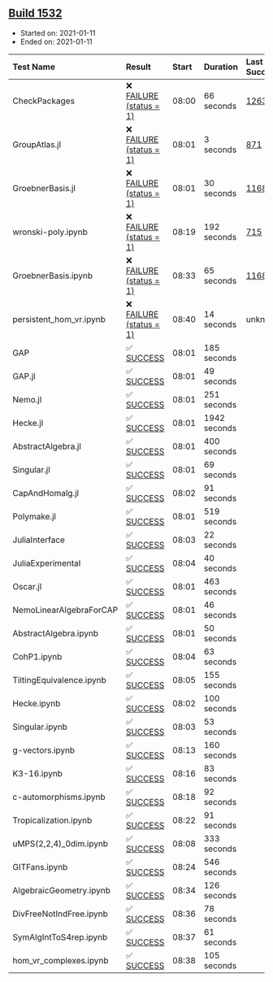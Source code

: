 ## [Build 1532](https://oscarci.mathematik.uni-kl.de/job/oscar-stable/1532/)

* Started on: 2021-01-11
* Ended on: 2021-01-11

| Test Name    | Result | Start | Duration | Last Success | First Failure |
|:-------------|:-------|:------|:---------|:-------------|:--------------|
| CheckPackages | ❌ [FAILURE (status = 1)](https://oscarci.mathematik.uni-kl.de/job/oscar-stable/1532/artifact/logs/build-1532/CheckPackages.log) | 08:00 | 66 seconds | [1263](https://oscarci.mathematik.uni-kl.de/job/oscar-stable/1263/) | [1264](https://oscarci.mathematik.uni-kl.de/job/oscar-stable/1264/) |
| GroupAtlas.jl | ❌ [FAILURE (status = 1)](https://oscarci.mathematik.uni-kl.de/job/oscar-stable/1532/artifact/logs/build-1532/GroupAtlas.jl.log) | 08:01 | 3 seconds | [871](https://oscarci.mathematik.uni-kl.de/job/oscar-stable/871/) | [872](https://oscarci.mathematik.uni-kl.de/job/oscar-stable/872/) |
| GroebnerBasis.jl | ❌ [FAILURE (status = 1)](https://oscarci.mathematik.uni-kl.de/job/oscar-stable/1532/artifact/logs/build-1532/GroebnerBasis.jl.log) | 08:01 | 30 seconds | [1168](https://oscarci.mathematik.uni-kl.de/job/oscar-stable/1168/) | [1169](https://oscarci.mathematik.uni-kl.de/job/oscar-stable/1169/) |
| wronski-poly.ipynb | ❌ [FAILURE (status = 1)](https://oscarci.mathematik.uni-kl.de/job/oscar-stable/1532/artifact/logs/build-1532/wronski-poly.ipynb.log) | 08:19 | 192 seconds | [715](https://oscarci.mathematik.uni-kl.de/job/oscar-stable/715/) | [716](https://oscarci.mathematik.uni-kl.de/job/oscar-stable/716/) |
| GroebnerBasis.ipynb | ❌ [FAILURE (status = 1)](https://oscarci.mathematik.uni-kl.de/job/oscar-stable/1532/artifact/logs/build-1532/GroebnerBasis.ipynb.log) | 08:33 | 65 seconds | [1168](https://oscarci.mathematik.uni-kl.de/job/oscar-stable/1168/) | [1169](https://oscarci.mathematik.uni-kl.de/job/oscar-stable/1169/) |
| persistent_hom_vr.ipynb | ❌ [FAILURE (status = 1)](https://oscarci.mathematik.uni-kl.de/job/oscar-stable/1532/artifact/logs/build-1532/persistent_hom_vr.ipynb.log) | 08:40 | 14 seconds | unknown | unknown |
| GAP | ✅ [SUCCESS](https://oscarci.mathematik.uni-kl.de/job/oscar-stable/1532/artifact/logs/build-1532/GAP.log) | 08:01 | 185 seconds |  |  |
| GAP.jl | ✅ [SUCCESS](https://oscarci.mathematik.uni-kl.de/job/oscar-stable/1532/artifact/logs/build-1532/GAP.jl.log) | 08:01 | 49 seconds |  |  |
| Nemo.jl | ✅ [SUCCESS](https://oscarci.mathematik.uni-kl.de/job/oscar-stable/1532/artifact/logs/build-1532/Nemo.jl.log) | 08:01 | 251 seconds |  |  |
| Hecke.jl | ✅ [SUCCESS](https://oscarci.mathematik.uni-kl.de/job/oscar-stable/1532/artifact/logs/build-1532/Hecke.jl.log) | 08:01 | 1942 seconds |  |  |
| AbstractAlgebra.jl | ✅ [SUCCESS](https://oscarci.mathematik.uni-kl.de/job/oscar-stable/1532/artifact/logs/build-1532/AbstractAlgebra.jl.log) | 08:01 | 400 seconds |  |  |
| Singular.jl | ✅ [SUCCESS](https://oscarci.mathematik.uni-kl.de/job/oscar-stable/1532/artifact/logs/build-1532/Singular.jl.log) | 08:01 | 69 seconds |  |  |
| CapAndHomalg.jl | ✅ [SUCCESS](https://oscarci.mathematik.uni-kl.de/job/oscar-stable/1532/artifact/logs/build-1532/CapAndHomalg.jl.log) | 08:02 | 91 seconds |  |  |
| Polymake.jl | ✅ [SUCCESS](https://oscarci.mathematik.uni-kl.de/job/oscar-stable/1532/artifact/logs/build-1532/Polymake.jl.log) | 08:01 | 519 seconds |  |  |
| JuliaInterface | ✅ [SUCCESS](https://oscarci.mathematik.uni-kl.de/job/oscar-stable/1532/artifact/logs/build-1532/JuliaInterface.log) | 08:03 | 22 seconds |  |  |
| JuliaExperimental | ✅ [SUCCESS](https://oscarci.mathematik.uni-kl.de/job/oscar-stable/1532/artifact/logs/build-1532/JuliaExperimental.log) | 08:04 | 40 seconds |  |  |
| Oscar.jl | ✅ [SUCCESS](https://oscarci.mathematik.uni-kl.de/job/oscar-stable/1532/artifact/logs/build-1532/Oscar.jl.log) | 08:01 | 463 seconds |  |  |
| NemoLinearAlgebraForCAP | ✅ [SUCCESS](https://oscarci.mathematik.uni-kl.de/job/oscar-stable/1532/artifact/logs/build-1532/NemoLinearAlgebraForCAP.log) | 08:01 | 46 seconds |  |  |
| AbstractAlgebra.ipynb | ✅ [SUCCESS](https://oscarci.mathematik.uni-kl.de/job/oscar-stable/1532/artifact/logs/build-1532/AbstractAlgebra.ipynb.log) | 08:01 | 50 seconds |  |  |
| CohP1.ipynb | ✅ [SUCCESS](https://oscarci.mathematik.uni-kl.de/job/oscar-stable/1532/artifact/logs/build-1532/CohP1.ipynb.log) | 08:04 | 63 seconds |  |  |
| TiltingEquivalence.ipynb | ✅ [SUCCESS](https://oscarci.mathematik.uni-kl.de/job/oscar-stable/1532/artifact/logs/build-1532/TiltingEquivalence.ipynb.log) | 08:05 | 155 seconds |  |  |
| Hecke.ipynb | ✅ [SUCCESS](https://oscarci.mathematik.uni-kl.de/job/oscar-stable/1532/artifact/logs/build-1532/Hecke.ipynb.log) | 08:02 | 100 seconds |  |  |
| Singular.ipynb | ✅ [SUCCESS](https://oscarci.mathematik.uni-kl.de/job/oscar-stable/1532/artifact/logs/build-1532/Singular.ipynb.log) | 08:03 | 53 seconds |  |  |
| g-vectors.ipynb | ✅ [SUCCESS](https://oscarci.mathematik.uni-kl.de/job/oscar-stable/1532/artifact/logs/build-1532/g-vectors.ipynb.log) | 08:13 | 160 seconds |  |  |
| K3-16.ipynb | ✅ [SUCCESS](https://oscarci.mathematik.uni-kl.de/job/oscar-stable/1532/artifact/logs/build-1532/K3-16.ipynb.log) | 08:16 | 83 seconds |  |  |
| c-automorphisms.ipynb | ✅ [SUCCESS](https://oscarci.mathematik.uni-kl.de/job/oscar-stable/1532/artifact/logs/build-1532/c-automorphisms.ipynb.log) | 08:18 | 92 seconds |  |  |
| Tropicalization.ipynb | ✅ [SUCCESS](https://oscarci.mathematik.uni-kl.de/job/oscar-stable/1532/artifact/logs/build-1532/Tropicalization.ipynb.log) | 08:22 | 91 seconds |  |  |
| uMPS(2,2,4)_0dim.ipynb | ✅ [SUCCESS](https://oscarci.mathematik.uni-kl.de/job/oscar-stable/1532/artifact/logs/build-1532/uMPS-2-2-4-_0dim.ipynb.log) | 08:08 | 333 seconds |  |  |
| GITFans.ipynb | ✅ [SUCCESS](https://oscarci.mathematik.uni-kl.de/job/oscar-stable/1532/artifact/logs/build-1532/GITFans.ipynb.log) | 08:24 | 546 seconds |  |  |
| AlgebraicGeometry.ipynb | ✅ [SUCCESS](https://oscarci.mathematik.uni-kl.de/job/oscar-stable/1532/artifact/logs/build-1532/AlgebraicGeometry.ipynb.log) | 08:34 | 126 seconds |  |  |
| DivFreeNotIndFree.ipynb | ✅ [SUCCESS](https://oscarci.mathematik.uni-kl.de/job/oscar-stable/1532/artifact/logs/build-1532/DivFreeNotIndFree.ipynb.log) | 08:36 | 78 seconds |  |  |
| SymAlgIntToS4rep.ipynb | ✅ [SUCCESS](https://oscarci.mathematik.uni-kl.de/job/oscar-stable/1532/artifact/logs/build-1532/SymAlgIntToS4rep.ipynb.log) | 08:37 | 61 seconds |  |  |
| hom_vr_complexes.ipynb | ✅ [SUCCESS](https://oscarci.mathematik.uni-kl.de/job/oscar-stable/1532/artifact/logs/build-1532/hom_vr_complexes.ipynb.log) | 08:38 | 105 seconds |  |  |
